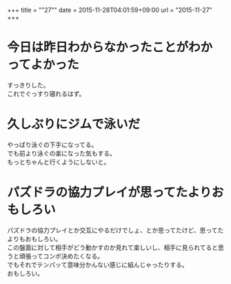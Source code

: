 +++
title = ""27""
date = 2015-11-28T04:01:59+09:00
url = "2015-11-27"
+++

今日は昨日わからなかったことがわかってよかった
===
すっきりした。  
これでぐっすり寝れるはず。

久しぶりにジムで泳いだ
===
やっぱり泳ぐの下手になってる。  
でも前より泳ぐの楽になった気もする。  
もっとちゃんと行くようにしないと。

パズドラの協力プレイが思ってたよりおもしろい
===
パズドラの協力プレイとか交互にやるだけでしょ、とか思ってたけど、思ってたよりもおもしろい。  
この盤面に対して相手がどう動かすのか見れて楽しいし、相手に見られてると思うと頑張ってコンボ決めたくなる。  
でもそれでテンパッて意味分かんない感じに組んじゃったりする。  
おもしろい。
